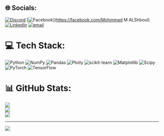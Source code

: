 
## 🌐 Socials:
[![Discord](https://img.shields.io/badge/Discord-%237289DA.svg?logo=discord&logoColor=white)](https://discord.gg/mohmmad00242) [![Facebook](https://img.shields.io/badge/Facebook-%231877F2.svg?logo=Facebook&logoColor=white)](https://facebook.com/Mohmmad M ALShboul) [![LinkedIn](https://img.shields.io/badge/LinkedIn-%230077B5.svg?logo=linkedin&logoColor=white)](https://linkedin.com/in/https://www.linkedin.com/) [![email](https://img.shields.io/badge/Email-D14836?logo=gmail&logoColor=white)](mailto:shboulmohmmad353@gmail.com) 

# 💻 Tech Stack:
![Python](https://img.shields.io/badge/python-3670A0?style=for-the-badge&logo=python&logoColor=ffdd54) ![NumPy](https://img.shields.io/badge/numpy-%23013243.svg?style=for-the-badge&logo=numpy&logoColor=white) ![Pandas](https://img.shields.io/badge/pandas-%23150458.svg?style=for-the-badge&logo=pandas&logoColor=white) ![Plotly](https://img.shields.io/badge/Plotly-%233F4F75.svg?style=for-the-badge&logo=plotly&logoColor=white) ![scikit-learn](https://img.shields.io/badge/scikit--learn-%23F7931E.svg?style=for-the-badge&logo=scikit-learn&logoColor=white) ![Matplotlib](https://img.shields.io/badge/Matplotlib-%23ffffff.svg?style=for-the-badge&logo=Matplotlib&logoColor=black) ![Scipy](https://img.shields.io/badge/SciPy-%230C55A5.svg?style=for-the-badge&logo=scipy&logoColor=%white) ![PyTorch](https://img.shields.io/badge/PyTorch-%23EE4C2C.svg?style=for-the-badge&logo=PyTorch&logoColor=white) ![TensorFlow](https://img.shields.io/badge/TensorFlow-%23FF6F00.svg?style=for-the-badge&logo=TensorFlow&logoColor=white)
# 📊 GitHub Stats:
![](https://github-readme-stats.vercel.app/api?username=shboulmohmmad353-droid&theme=dark&hide_border=false&include_all_commits=false&count_private=false)<br/>
![](https://nirzak-streak-stats.vercel.app/?user=shboulmohmmad353-droid&theme=dark&hide_border=false)<br/>
![](https://github-readme-stats.vercel.app/api/top-langs/?username=shboulmohmmad353-droid&theme=dark&hide_border=false&include_all_commits=false&count_private=false&layout=compact)

---
[![](https://visitcount.itsvg.in/api?id=shboulmohmmad353-droid&icon=0&color=0)](https://visitcount.itsvg.in)

<!-- Proudly created with GPRM ( https://gprm.itsvg.in ) -->
